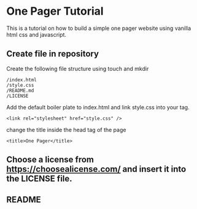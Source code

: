 # One Pager Tutorial

This is a tutorial on how to build a simple one pager website using vanilla html css and javascript.

## Create file in repository

Create the following file structure using touch and mkdir

```
/index.html
/style.css
/README.md
/LICENSE
```

Add the default boiler plate to index.html and link style.css into your <head> tag.

```
<link rel="stylesheet" href="style.css" />
```

change the title inside the head tag of the page

```
<title>One Pager</title>
```

## Choose a license from https://choosealicense.com/ and insert it into the LICENSE file.

## README
